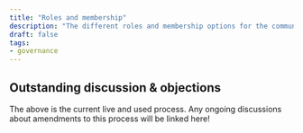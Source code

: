 ```yaml
---
title: "Roles and membership"
description: "The different roles and membership options for the community, both for individuals and organisations"
draft: false
tags:
- governance
---
```




## Outstanding discussion & objections

The above is the current live and used process. Any ongoing discussions about amendments to this process will be linked here!